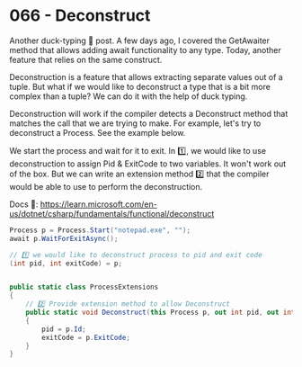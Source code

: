 # 066 - Deconstruct #

Another duck-typing 🦆 post. A few days ago, I covered the GetAwaiter method that allows adding await functionality to any type. Today, another feature that relies on the same construct.

Deconstruction is a feature that allows extracting separate values out of a tuple. But what if we would like to deconstruct a type that is a bit more complex than a tuple? We can do it with the help of duck typing.

Deconstruction will work if the compiler detects a Deconstruct method that matches the call that we are trying to make. For example, let's try to deconstruct a Process. See the example below.

We start the process and wait for it to exit. In 1️⃣, we would like to use deconstruction to assign Pid & ExitCode to two variables. It won't work out of the box. But we can write an extension method 2️⃣ that the compiler would be able to use to perform the deconstruction.

Docs 📑: https://learn.microsoft.com/en-us/dotnet/csharp/fundamentals/functional/deconstruct


```csharp
Process p = Process.Start("notepad.exe", "");
await p.WaitForExitAsync();

// 1️⃣ we would like to deconstruct process to pid and exit code
(int pid, int exitCode) = p;


public static class ProcessExtensions
{
    // 2️⃣ Provide extension method to allow Deconstruct
    public static void Deconstruct(this Process p, out int pid, out int exitCode)
    {
        pid = p.Id;
        exitCode = p.ExitCode;
    }
}
```